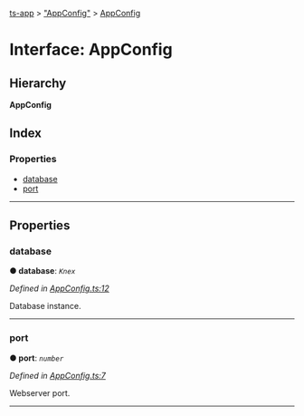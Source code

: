 [ts-app](../README.md) > ["AppConfig"](../modules/_appconfig_.md) > [AppConfig](../interfaces/_appconfig_.appconfig.md)

# Interface: AppConfig

## Hierarchy

**AppConfig**

## Index

### Properties

* [database](_appconfig_.appconfig.md#database)
* [port](_appconfig_.appconfig.md#port)

---

## Properties

<a id="database"></a>

###  database

**● database**: *`Knex`*

*Defined in [AppConfig.ts:12](https://github.com/jmeyers91/ts-app/blob/0a84084/src/AppConfig.ts#L12)*

Database instance.

___
<a id="port"></a>

###  port

**● port**: *`number`*

*Defined in [AppConfig.ts:7](https://github.com/jmeyers91/ts-app/blob/0a84084/src/AppConfig.ts#L7)*

Webserver port.

___

